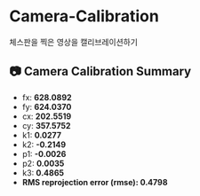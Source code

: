 # Camera-Calibration
체스판을 찍은 영상을 캘리브레이션하기

## 📷 Camera Calibration Summary

- fx: **628.0892**
- fy: **624.0370**
- cx: **202.5519**
- cy: **357.5752**
- k1: **0.0277**
- k2: **-0.2149**
- p1: **-0.0026**
- p2: **0.0035**
- k3: **0.4865**
- **RMS reprojection error (rmse): 0.4798**
